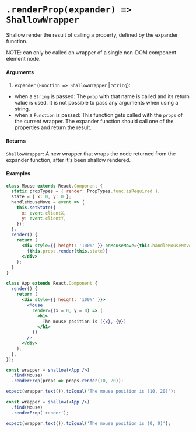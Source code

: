 # `.renderProp(expander) => ShallowWrapper`

Shallow render the result of calling a property, defined by the expander function.

NOTE: can only be called on wrapper of a single non-DOM component element node.

#### Arguments

1.  `expander` (`Function => ShallowWrapper` | `String`):

* when a `String` is passed: The `prop` with that name is called and its return value is used. It is not possible to pass any arguments when using a string.
* when a `Function` is passed: This function gets called with the `props` of the current wrapper. The expander function should call one of the properties and return the result.

#### Returns

`ShallowWrapper`: A new wrapper that wraps the node returned from the expander function, after it's been shallow rendered.

#### Examples

```jsx
class Mouse extends React.Component {
  static propTypes = { render: PropTypes.func.isRequired };
  state = { x: 0, y: 0 };
  handleMouseMove = event => {
    this.setState({
      x: event.clientX,
      y: event.clientY,
    });
  };
  render() {
    return (
      <div style={{ height: '100%' }} onMouseMove={this.handleMouseMove}>
        {this.props.render(this.state)}
      </div>
    );
  }
}
```

```jsx
class App extends React.Component {
  render() {
    return (
      <div style={{ height: '100%' }}>
        <Mouse
          render={(x = 0, y = 0) => (
            <h1>
              The mouse position is ({x}, {y})
            </h1>
          )}
        />
      </div>
    );
  },
});
```

```jsx
const wrapper = shallow(<App />)
  .find(Mouse)
  .renderProp(props => props.render(10, 20));

expect(wrapper.text()).toEqual('The mouse position is (10, 20)');
```

```jsx
const wrapper = shallow(<App />)
  .find(Mouse)
  .renderProp('render');

expect(wrapper.text()).toEqual('The mouse position is (0, 0)');
```

